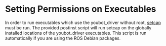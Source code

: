Setting Permissions on Executables
==================================

In order to run executables which use the youbot_driver without root, [setcap](http://linux.die.net/man/8/setcap) must be run. The provided postinst script will run setcap on the globally installed locations of the youbot_driver executables. This script is run automatically if you are using the ROS Debian packages.
